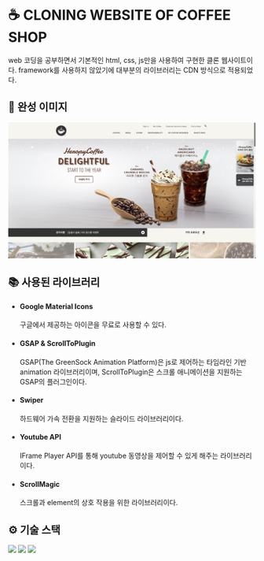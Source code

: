 # ☕ CLONING WEBSITE OF COFFEE SHOP

<div>
web 코딩을 공부하면서 기본적인 html, css, js만을 사용하여 구현한 클론 웹사이트이다. framework를 사용하지 않았기에 대부분의 라이브러리는 CDN 방식으로 적용되었다. 
</div>

## 🔔 완성 이미지

![Heropy Coffee](_assets/main_screenshot.jpg)

## 📚 사용된 라이브러리

- #### Google Material Icons
  구글에서 제공하는 아이콘을 무료로 사용할 수 있다.
- #### GSAP & ScrollToPlugin
  GSAP(The GreenSock Animation Platform)은 js로 제어하는 타임라인 기반 animation 라이브러리이며, ScrollToPlugin은 스크롤 애니메이션을 지원하는 GSAP의 플러그인이다.
- #### Swiper
  하드웨어 가속 전환을 지원하는 슬라이드 라이브러리이다.
- #### Youtube API
  IFrame Player API를 통해 youtube 동영상을 제어할 수 있게 해주는 라이브러리이다.
- #### ScrollMagic
  스크롤과 element의 상호 작용을 위한 라이브러리이다.

## ⚙ 기술 스택

<img src="https://img.shields.io/badge/html5-E34F26?style=for-the-badge&logo=html5&logoColor=white"> <img src="https://img.shields.io/badge/css-1572B6?style=for-the-badge&logo=css3&logoColor=white"> <img src="https://img.shields.io/badge/javascript-F7DF1E?style=for-the-badge&logo=javascript&logoColor=black">
